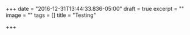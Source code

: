 +++
date = "2016-12-31T13:44:33.836-05:00"
draft = true
excerpt = ""
image = ""
tags = []
title = "Testing"

+++

